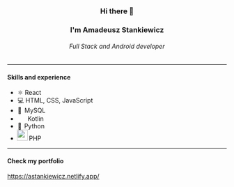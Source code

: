 
### <p align="center">Hi there 👋</p>
### <p align="center">I'm Amadeusz Stankiewicz</p>
###### <p align="center">Full Stack and Android developer</p>
---
#### Skills and experience
- ⚛ React
- 💻 HTML, CSS, JavaScript
- <span style="margin-right:2.5px">🐬</span> MySQL
- <img src="https://i.imgur.com/xhINKfp.png" style="width:16px; height:auto; margin-left:2px;margin-right:1px;"/>  Kotlin
- <span style="margin-right:2px">🐍</span> Python
- <img src="https://img.icons8.com/ios-glyphs/30/000000/php.png" style="width:25px; height:auto; margin-left:-2px;margin-right:-1px;"/> PHP
---
#### Check my portfolio
https://astankiewicz.netlify.app/


